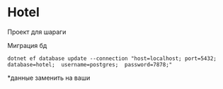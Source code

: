 # Hotel
Проект для шараги

Миграция бд   
``` 
dotnet ef database update --connection "host=localhost; port=5432; database=hotel;  username=postgres;  password=7878;"
```
*данные заменить на ваши